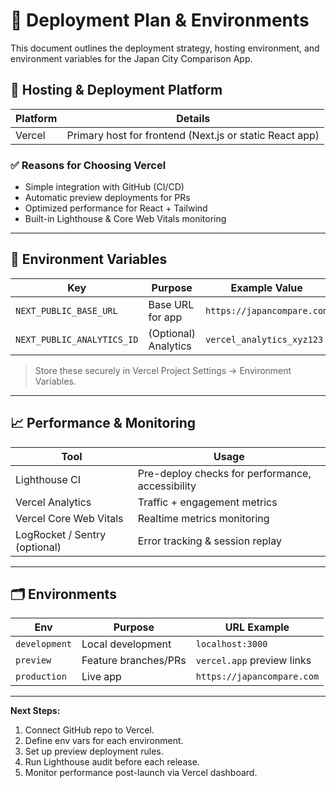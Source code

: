 # 🚀 Deployment Plan & Environments

This document outlines the deployment strategy, hosting environment, and environment variables for the Japan City Comparison App.

## 🧭 Hosting & Deployment Platform

| Platform | Details |
|----------|---------|
| Vercel | Primary host for frontend (Next.js or static React app) |

### ✅ Reasons for Choosing Vercel
- Simple integration with GitHub (CI/CD)
- Automatic preview deployments for PRs
- Optimized performance for React + Tailwind
- Built-in Lighthouse & Core Web Vitals monitoring

---

## 🔧 Environment Variables

| Key | Purpose | Example Value |
|-----|---------|---------------|
| `NEXT_PUBLIC_BASE_URL` | Base URL for app | `https://japancompare.com` |
| `NEXT_PUBLIC_ANALYTICS_ID` | (Optional) Analytics | `vercel_analytics_xyz123` |

> Store these securely in Vercel Project Settings → Environment Variables.

---

## 📈 Performance & Monitoring

| Tool | Usage |
|------|-------|
| Lighthouse CI | Pre-deploy checks for performance, accessibility |
| Vercel Analytics | Traffic + engagement metrics |
| Vercel Core Web Vitals | Realtime metrics monitoring |
| LogRocket / Sentry (optional) | Error tracking & session replay |

---

## 🗂 Environments

| Env | Purpose | URL Example |
|-----|---------|-------------|
| `development` | Local development | `localhost:3000` |
| `preview` | Feature branches/PRs | `vercel.app` preview links |
| `production` | Live app | `https://japancompare.com` |

---

**Next Steps:**
1. Connect GitHub repo to Vercel.
2. Define env vars for each environment.
3. Set up preview deployment rules.
4. Run Lighthouse audit before each release.
5. Monitor performance post-launch via Vercel dashboard.

